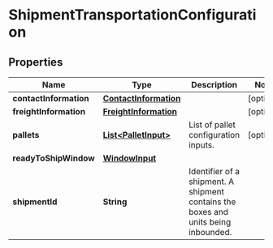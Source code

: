# ShipmentTransportationConfiguration

## Properties
Name | Type | Description | Notes
------------ | ------------- | ------------- | -------------
**contactInformation** | [**ContactInformation**](ContactInformation.md) |  |  [optional]
**freightInformation** | [**FreightInformation**](FreightInformation.md) |  |  [optional]
**pallets** | [**List&lt;PalletInput&gt;**](PalletInput.md) | List of pallet configuration inputs. |  [optional]
**readyToShipWindow** | [**WindowInput**](WindowInput.md) |  | 
**shipmentId** | **String** | Identifier of a shipment. A shipment contains the boxes and units being inbounded. | 
